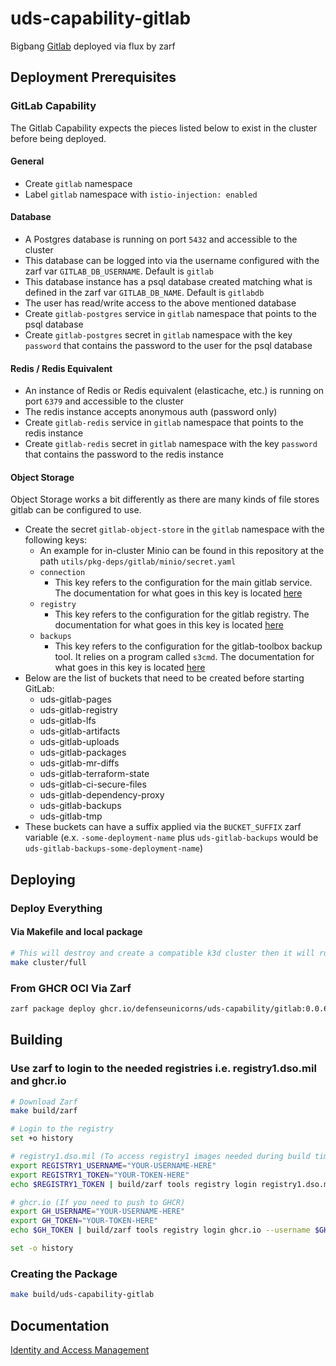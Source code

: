 # uds-capability-gitlab

Bigbang [Gitlab](https://repo1.dso.mil/big-bang/product/packages/gitlab) deployed via flux by zarf

## Deployment Prerequisites

### GitLab Capability

The Gitlab Capability expects the pieces listed below to exist in the cluster before being deployed.

#### General

- Create `gitlab` namespace
- Label `gitlab` namespace with `istio-injection: enabled`

#### Database

- A Postgres database is running on port `5432` and accessible to the cluster
- This database can be logged into via the username configured with the zarf var `GITLAB_DB_USERNAME`. Default is `gitlab`
- This database instance has a psql database created matching what is defined in the zarf var `GITLAB_DB_NAME`. Default is `gitlabdb`
- The user has read/write access to the above mentioned database
- Create `gitlab-postgres` service in `gitlab` namespace that points to the psql database
- Create `gitlab-postgres` secret in `gitlab` namespace with the key `password` that contains the password to the user for the psql database

#### Redis / Redis Equivalent

- An instance of Redis or Redis equivalent (elasticache, etc.) is running on port `6379` and accessible to the cluster
- The redis instance accepts anonymous auth (password only)
- Create `gitlab-redis` service in `gitlab` namespace that points to the redis instance
- Create `gitlab-redis` secret in `gitlab` namespace with the key `password` that contains the password to the redis instance

#### Object Storage

Object Storage works a bit differently as there are many kinds of file stores gitlab can be configured to use.

- Create the secret `gitlab-object-store` in the `gitlab` namespace with the following keys:
  - An example for in-cluster Minio can be found in this repository at the path `utils/pkg-deps/gitlab/minio/secret.yaml`
  - `connection`
    - This key refers to the configuration for the main gitlab service. The documentation for what goes in this key is located [here](https://docs.gitlab.com/16.0/ee/administration/object_storage.html#configure-the-connection-settings)
  - `registry`
    - This key refers to the configuration for the gitlab registry. The documentation for what goes in this key is located [here](https://docs.docker.com/registry/configuration/#storage)
  - `backups`
    - This key refers to the configuration for the gitlab-toolbox backup tool. It relies on a program called `s3cmd`. The documentation for what goes in this key is located [here](https://s3tools.org/kb/item14.htm)
- Below are the list of buckets that need to be created before starting GitLab:
  - uds-gitlab-pages
  - uds-gitlab-registry
  - uds-gitlab-lfs
  - uds-gitlab-artifacts
  - uds-gitlab-uploads
  - uds-gitlab-packages
  - uds-gitlab-mr-diffs
  - uds-gitlab-terraform-state
  - uds-gitlab-ci-secure-files
  - uds-gitlab-dependency-proxy
  - uds-gitlab-backups
  - uds-gitlab-tmp
- These buckets can have a suffix applied via the `BUCKET_SUFFIX` zarf variable (e.x. `-some-deployment-name` plus `uds-gitlab-backups` would be `uds-gitlab-backups-some-deployment-name`)

## Deploying

### Deploy Everything

#### Via Makefile and local package

```bash
# This will destroy and create a compatible k3d cluster then it will run make build/all and make deploy/all. Follow the breadcrumbs in the Makefile to see what and how its doing it.
make cluster/full
```

### From GHCR OCI Via Zarf

```bash
zarf package deploy ghcr.io/defenseunicorns/uds-capability/gitlab:0.0.6-amd64
```

## Building

### Use zarf to login to the needed registries i.e. registry1.dso.mil and ghcr.io

```bash
# Download Zarf
make build/zarf

# Login to the registry
set +o history

# registry1.dso.mil (To access registry1 images needed during build time)
export REGISTRY1_USERNAME="YOUR-USERNAME-HERE"
export REGISTRY1_TOKEN="YOUR-TOKEN-HERE"
echo $REGISTRY1_TOKEN | build/zarf tools registry login registry1.dso.mil --username $REGISTRY1_USERNAME --password-stdin

# ghcr.io (If you need to push to GHCR)
export GH_USERNAME="YOUR-USERNAME-HERE"
export GH_TOKEN="YOUR-TOKEN-HERE"
echo $GH_TOKEN | build/zarf tools registry login ghcr.io --username $GH_USERNAME --password-stdin

set -o history
```

### Creating the Package

```bash
make build/uds-capability-gitlab
```

## Documentation

[Identity and Access Management](docs/idam.md)
